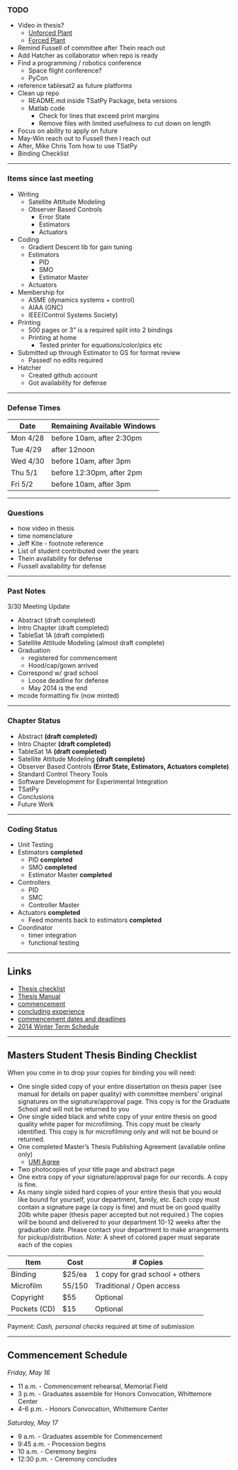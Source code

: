 ### TODO

* Video in thesis?
    * [Unforced Plant](https://vimeo.com/68018120)
    * [Forced Plant](https://vimeo.com/42960673)
* Remind Fussell of committee after Thein reach out
* Add Hatcher as collaborator when repo is ready
* Find a programming / robotics conference
    * Space flight conference?
    * PyCon
* reference tablesat2 as future platforms
* Clean up repo
    * README.md inside TSatPy Package, beta versions
    * Matlab code
        * Check for lines that exceed print margins
        * Remove files with limited usefulness to cut down on length
* Focus on ability to apply on future
* May-Win reach out to Fussell then I reach out
* After, Mike Chris Tom how to use TSatPy
* Binding Checklist

***
### Items since last meeting

* Writing
    * Satellite Attitude Modeling
    * Observer Based Controls
        * Error State
        * Estimators
        * Actuators
* Coding
    * Gradient Descent lib for gain tuning
    * Estimators
        * PID
        * SMO
        * Estimator Master
    * Actuators
* Membership for
    * ASME (dynamics systems + control)
    * AIAA (GNC)
    * IEEE(Control Systems Society)
* Printing
    * 500 pages or 3" is a required split into 2 bindings
    * Printing at home
        * Tested printer for equations/color/pics etc
* Submitted up through Estimator to GS for format review
    * Passed! no edits required
* Hatcher
    * Created github account
    * Got availability for defense

***
### Defense Times

| Date     | Remaining Available Windows |
|----------|-----------------------------|
| Mon 4/28 | before 10am, after 2:30pm |
| Tue 4/29 | after 12noon |
| Wed 4/30 | before 10am, after 3pm |
| Thu 5/1  | before 12:30pm, after 2pm |
| Fri 5/2  | before 10am, after 3pm |

***
### Questions

* how video in thesis
* time nomenclature
* Jeff Kite - footnote reference
* List of student contributed over the years
* Thein availability for defense
* Fussell availability for defense



***
### Past Notes

3/30 Meeting Update

* Abstract (draft completed)
* Intro Chapter (draft completed)
* TableSat 1A (draft completed)
* Satellite Attitude Modeling (almost draft complete)
* Graduation
    * registered for commencement
    * Hood/cap/gown arrived
* Correspond w/ grad school
    * Loose deadline for defense
    * May 2014 is the end
* mcode formatting fix (now minted)


***
### Chapter Status

* Abstract **(draft completed)**
* Intro Chapter **(draft completed)**
* TableSat 1A **(draft completed)**
* Satellite Attitude Modeling **(draft complete)**
* Observer Based Controls **(Error State, Estimators, Actuators complete)**
* Standard Control Theory Tools
* Software Development for Experimental Integration
* TSatPy
* Conclusions
* Future Work

***
### Coding Status

* Unit Testing
* Estimators **completed**
    * PID **completed**
    * SMO **completed**
    * Estimator Master **completed**
* Controllers
    * PID
    * SMC
    * Controller Master
* Actuators **completed**
    * Feed moments back to estimators **completed**
* Coordinator
    * timer integration
    * functional testing

***
## Links

* [Thesis checklist ](http://www.gradschool.unh.edu/pdf/td_checklist.pdf)
* [Thesis Manual ](http://www.gradschool.unh.edu/pdf/td_manual.pdf)
* [commencement ](http://www.unh.edu/universityevents/commencement/)
* [concluding experience ](http://www.gradschool.unh.edu/pdf/concluding_experience.pdf)
* [commencement dates and deadlines](http://www.unh.edu/universityevents/commencement/dates.html)
* [2014 Winter Term Schedule ](http://gradschool.unh.edu/pdf/cal201350g.pdf)

***
## Masters Student Thesis Binding Checklist

When you come in to drop your copies for binding you will need:
* One single sided copy of your entire dissertation on thesis paper (see manual for details on paper quality) with committee members’ original signatures on the signature/approval page. This copy is for the Graduate School and will not be returned to you
* One single sided black and white copy of your entire thesis on good quality white paper for microfilming. This copy must be clearly identified. This copy is for microfilming only and will not be bound or returned.
* One completed Master’s Thesis Publishing Agreement (available online only)
    * [UMI Agree](http://www.gradschool.unh.edu/pdf/frm_umi_agree.pdf)
* Two photocopies of your title page and abstract page
* One extra copy of your signature/approval page for our records. A copy is fine.
* As many single sided hard copies of your entire thesis that you would like bound for yourself, your department, family, etc. Each copy must contain a signature page (a copy is fine) and must be on good quality 20lb white paper (thesis paper accepted but not required.) The copies will be bound and delivered to your department 10-12 weeks after the graduation date. Please contact your department to make arrangements for pickup/distribution.
*Note:* A sheet of colored paper must separate each of the copies


| Item         | Cost   | # Copies                        |
|--------------|--------|---------------------------------|
| Binding      | $25/ea | 1 copy for grad school + others |
| Microfilm    | $55/$150    | Traditional / Open access              |
| Copyright    | $55    | Optional                        |
| Pockets (CD) | $15    | Optional                        |

Payment: *Cash, personal checks* required at time of submission

***
## Commencement Schedule

*Friday, May 16*
* 11 a.m. - Commencement rehearsal, Memorial Field
* 3 p.m. - Graduates assemble for Honors Convocation, Whittemore Center
* 4-6 p.m. - Honors Convocation, Whittemore Center

*Saturday, May 17*
* 9 a.m. - Graduates assemble for Commencement
* 9:45 a.m. - Procession begins
* 10 a.m. - Ceremony begins
* 12:30 p.m. - Ceremony concludes

